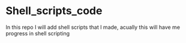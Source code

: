# Shell_scripts_code
In this repo I will add shell scripts that I made, acually this will have me progress in shell scripting

